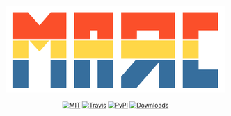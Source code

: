 <h3 align="center">
  <img src="https://raw.githubusercontent.com/maxhumber/marc/master/images/logo.png" width="700px" height="200px" alt="marc">
</h3>
<p align="center">
  <a href="https://opensource.org/licenses/MIT"><img alt="MIT" src="https://img.shields.io/github/license/maxhumber/marc.svg"></a>
  <a href="https://travis-ci.org/maxhumber/marc"><img alt="Travis" src="https://img.shields.io/travis/maxhumber/marc.svg"></a>
  <a href="https://pypi.python.org/pypi/marc"><img alt="PyPI" src="https://img.shields.io/pypi/v/marc.svg"></a>
  <a href="https://pypi.python.org/pypi/marc"><img alt="Downloads" src="https://img.shields.io/pypi/dw/marc.svg"></a>
</p>
